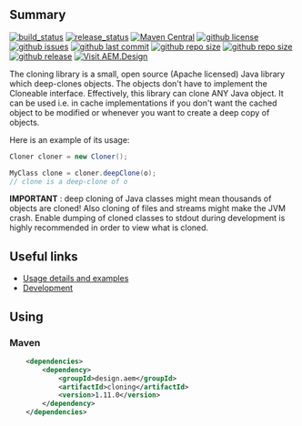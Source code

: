 ## Summary

[![build_status](https://github.com/aem-design/cloning/workflows/build/badge.svg?branch=master)](https://github.com/aem-design/cloning/actions?workflow=build)
[![release_status](https://github.com/aem-design/cloning/workflows/release-to-maven-central/badge.svg?branch=master)](https://github.com/aem-design/cloning/actions?workflow=release-to-maven-central)
[![Maven Central](https://maven-badges.herokuapp.com/maven-central/design.aem/cloning/badge.svg?magic)](https://maven-badges.herokuapp.com/maven-central/design.aem/cloning)
[![github license](https://img.shields.io/github/license/aem-design/cloning)](https://github.com/aem-design/cloning)
[![github issues](https://img.shields.io/github/issues/aem-design/cloning)](https://github.com/aem-design/cloning)
[![github last commit](https://img.shields.io/github/last-commit/aem-design/cloning)](https://github.com/aem-design/cloning)
[![github repo size](https://img.shields.io/github/repo-size/aem-design/cloning)](https://github.com/aem-design/cloning)
[![github repo size](https://img.shields.io/github/languages/code-size/aem-design/cloning)](https://github.com/aem-design/cloning)
[![github release](https://img.shields.io/github/release/aem-design/cloning)](https://github.com/aem-design/cloning)
[![Visit AEM.Design](https://img.shields.io/badge/visit-aem.design-brightgreen)](https://aem.design/)

The cloning library is a small, open source (Apache licensed) Java library which deep-clones objects. The objects don't have to implement the Cloneable interface. Effectively, this library can clone ANY Java object. It can be used i.e. in cache implementations if you don't want the cached object to be modified or whenever you want to create a deep copy of objects.

Here is an example of its usage:

```java
Cloner cloner = new Cloner();

MyClass clone = cloner.deepClone(o);
// clone is a deep-clone of o
```

**IMPORTANT** : deep cloning of Java classes might mean thousands of objects are cloned! Also cloning of files and streams might make the JVM crash. Enable dumping of cloned classes to stdout during development is highly recommended in order to view what is cloned.

## Useful links
  * [Usage details and examples](USAGE.md)
  * [Development](DEVELOPMENT.md)
  
## Using

### Maven

```xml
    <dependencies>
        <dependency>
            <groupId>design.aem</groupId>
            <artifactId>cloning</artifactId>
            <version>1.11.0</version>
        </dependency>
    </dependencies>
```

